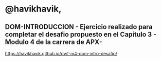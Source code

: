 # @havikhavik,

## DOM-INTRODUCCION - Ejercicio realizado para completar el desafio propuesto en el Capitulo 3 - Modulo 4 de la carrera de APX-

https://havikhavik.github.io/dwf-m4-dom-intro-desafio/
